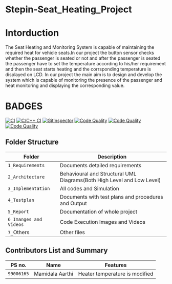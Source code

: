 # Stepin-Seat_Heating_Project
# Intorduction
The Seat Heating and Monitoring System is capable of maintaining the required heat for vehicle seats.In our project the button sensor checks whether the passenger is seated or not and after the passenger is seated the passenger have to set the temperature according to his/her requirement and then the seat starts heating and the corrsponding temperature is displayed on LCD. In our project the main aim is to design and develop the system which is capable of monitoring the presence of the passenger and heat monitoring and displaying the corresponding value.

# BADGES
[![CI](https://github.com/Aarthi-Mamidala/Stepin-Seat_Heating_Project/actions/workflows/main.yml/badge.svg)](https://github.com/Aarthi-Mamidala/Stepin-Seat_Heating_Project/actions/workflows/main.yml)
[![C/C++ CI](https://github.com/Aarthi-Mamidala/Stepin-Seat_Heating_Project/actions/workflows/c-cpp.yml/badge.svg)](https://github.com/Aarthi-Mamidala/Stepin-Seat_Heating_Project/actions/workflows/c-cpp.yml)
[![GitInspector](https://github.com/Aarthi-Mamidala/Stepin-Seat_Heating_Project/actions/workflows/git%20inspector.yml/badge.svg)](https://github.com/Aarthi-Mamidala/Stepin-Seat_Heating_Project/actions/workflows/git%20inspector.yml)
[![Code Quality](https://www.code-inspector.com/project/28088/score/svg)](https://www.code-inspector.com)
[![Code Quality](https://api.codiga.io/project/32049/score/svg)](https://www.code-inspector.com)
[![Code Quality](https://api.codiga.io/project/32049/status/svg)](https://www.code-inspector.com)








## Folder Structure
Folder                   | Description
-------------------------| -----------------------------------------
`1_Requirements`         | Documents detailed requirements
`2_Architecture`         | Behavioural and Structural UML Diagrams(Both High Level and Low Level)
`3_Implementation`     | All codes and Simulation
`4_Testplan`       | Documents with test plans and procedures and Output
`5_Report`               | Documentation of whole project
`6_Imanges and Videos`      | Code Execution Images and Videos
`7_`Others      | Other files

## Contributors List and Summary
|PS no. |  Name   |    Features    |
|-------|---------|----------------|
| `99006165` | Mamidala Aarthi |Heater temperature is modified|
